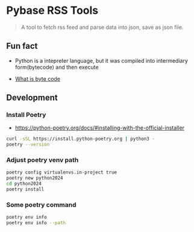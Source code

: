 # Pybase RSS Tools

> A tool to fetch rss feed and parse data into json, save as json file.

## Fun fact

- Python is a intepreter language, but it was compiled into intermediary form(bytecode) and then execute

- [What is byte code](https://www.techtarget.com/whatis/definition/bytecode)

## Development

### Install Poetry

- https://python-poetry.org/docs/#installing-with-the-official-installer

```sh
curl -sSL https://install.python-poetry.org | python3 -
poetry --version
```

### Adjust poetry venv path

```sh
poetry config virtualenvs.in-project true
poetry new python2024
cd python2024
poetry install
```

### Some poetry command

```sh
poetry env info
poetry env info --path
```
